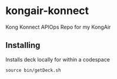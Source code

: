 # kongair-konnect
Kong Konnect APIOps Repo for my KongAir

## Installing

Installs deck locally for within a codespace

```
source bin/getDeck.sh
```

